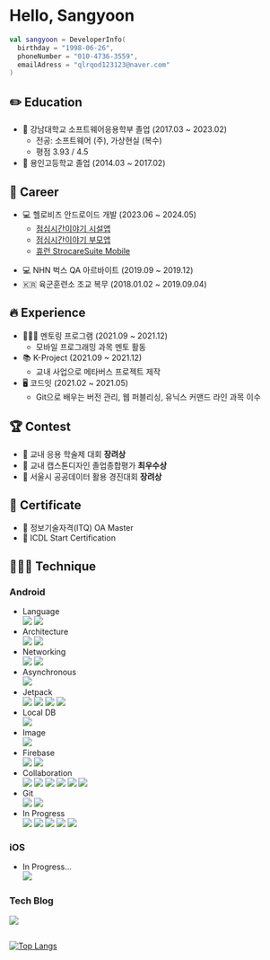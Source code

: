 # Hello, Sangyoon
```kotlin
val sangyoon = DeveloperInfo(
  birthday = "1998-06-26",
  phoneNumber = "010-4736-3559",
  emailAdress = "qlrqod123123@naver.com"
)
```
## ✏️ Education
- 🏫 강남대학교 소프트웨어응용학부 졸업 (2017.03 ~ 2023.02)
  - 전공: 소프트웨어 (주), 가상현실 (복수)
  - 평점 3.93 / 4.5
- 🏫 용인고등학교 졸업 (2014.03 ~ 2017.02)

## 💼 Career
- 💻 헬로비즈 안드로이드 개발 (2023.06 ~ 2024.05)
  - [점심시간이야기 시설앱](https://play.google.com/store/apps/details?id=kr.hellobiz.kindergarten&hl=ko-KR)
  - [점심시간이야기 부모앱](https://play.google.com/store/apps/details?id=kr.hellobiz.lunchstory&hl=ko-KR)
  - [휴런 StrocareSuite Mobile](https://play.google.com/store/apps/details?id=com.iheuron.scs&hl=ko-KR)
<!--  - [콩오더](https://play.google.com/store/apps/details?id=com.kongorder.kongorderapp&hl=ko-KR) -->
<!--  - [콩오더 파트너스](https://play.google.com/store/apps/details?id=com.kongorder.partner&hl=ko-KR) -->
<!--  - [콩오더 파트너스 (태블릿)](https://play.google.com/store/apps/details?id=com.kongorder.tablet&hl=ko-KR) -->
<!--  - 강남 Nutrition Care 시설앱 -->
<!--  - 강남 Nutrition Care 부모앱 -->
<!--  - 스마트 급식 플랫폼 시설앱 -->
<!--  - 스마트 급식 플랫폼 부모앱 -->

- 💻 NHN 벅스 QA 아르바이트 (2019.09 ~ 2019.12)
- 🇰🇷 육군훈련소 조교 복무 (2018.01.02 ~ 2019.09.04)

## 🔥 Experience
- 🧑🏻‍💻 멘토링 프로그램 (2021.09 ~ 2021.12)
  - 모바일 프로그래밍 과목 멘토 활동
- 📚 K-Project (2021.09 ~ 2021.12)
  - 교내 사업으로 메타버스 프로젝트 제작
- 🖥️ 코드잇 (2021.02 ~ 2021.05)
  - Git으로 배우는 버전 관리, 웹 퍼블리싱, 유닉스 커맨드 라인 과목 이수

## 🏆 Contest
- 🥉 교내 응용 학술제 대회 **장려상**
- 🥇 교내 캡스톤디자인 졸업종합평가 **최우수상**
- 🥉 서울시 공공데이터 활용 경진대회 **장려상**

## 🏅 Certificate
- 🪪 정보기술자격(ITQ) OA Master
- 🪪 ICDL Start Certification

## 🧑🏻‍💻 Technique
### Android
- Language
  <!-- - Kotlin, Java -->
  <br><img src="https://img.shields.io/badge/kotlin-7F52FF?style=flat-square&logo=kotlin&logoColor=white"> <img src="https://img.shields.io/badge/java-F7DF1E?style=flat-square&logo=java&logoColor=white">
- Architecture
  <!-- - MVC, MVVM -->
  <br><img src="https://img.shields.io/badge/MVC-000000?style=flat-square"> <img src="https://img.shields.io/badge/MVVM-000000?style=flat-square">
- Networking
  <!-- - Retrofit, OKHttp -->
  <br><img src="https://img.shields.io/badge/retrofit2-48B983?style=flat-square"> <img src="https://img.shields.io/badge/OKHttp-48B983?style=flat-square">
- Asynchronous
  <!-- - Coroutines -->
  <br><img src="https://img.shields.io/badge/Coroutines-7F52FF?style=flat-square&logo=kotlin&logoColor=white">
- Jetpack
  <!-- - LiveData, Paging, View/DataBinding -->
  <br><img src="https://img.shields.io/badge/LiveData-7F52FF?style=flat-square&logo=kotlin&logoColor=white"> <img src="https://img.shields.io/badge/Paging-7F52FF?style=flat-square&logo=kotlin&logoColor=white"> <img src="https://img.shields.io/badge/ViewBinding-7F52FF?style=flat-square&logo=kotlin&logoColor=white"> <img src="https://img.shields.io/badge/DataBinding-7F52FF?style=flat-square&logo=kotlin&logoColor=white">
- Local DB
  <!-- - Room -->
  <br><img src="https://img.shields.io/badge/Room-7F52FF?style=flat-square&logo=kotlin&logoColor=white">
- Image
  <!-- - Glide -->
  <br><img src="https://img.shields.io/badge/Glide-000000?style=flat-square">
- Firebase
  <!-- - Cloud Messaging -->
  <!-- - Crashlytics -->
  <br><img src="https://img.shields.io/badge/Cloud Messaging-FFCA28?style=flat-square&logo=firebase&logoColor=white"> <img src="https://img.shields.io/badge/Crashlytics-FFCA28?style=flat-square&logo=firebase&logoColor=white">
- Collaboration
  <!-- - Jira, Confluence, Asana, Slack, Notion, Figma -->
  <br><img src="https://img.shields.io/badge/Jira-0052CC?style=flat-square&logo=jira&logoColor=white"> <img src="https://img.shields.io/badge/Confluence-0052CC?style=flat-square&logo=jira&logoColor=white"> <img src="https://img.shields.io/badge/Asana-F06A6A?style=flat-square&logo=asana&logoColor=white"> <img src="https://img.shields.io/badge/Slack-4A154B?style=flat-square&logo=slack&logoColor=white"> <img src="https://img.shields.io/badge/Notion-000000?style=flat-square&logo=notion&logoColor=white"> <img src="https://img.shields.io/badge/Figma-F24E1E?style=flat-square&logo=figma&logoColor=white">
- Git
  <!-- - Github, BitBucket -->
  <br><img src="https://img.shields.io/badge/Github-181717?style=flat-square&logo=github&logoColor=white"> <img src="https://img.shields.io/badge/Bitbucket-0052CC?style=flat-square&logo=bitbucket&logoColor=white">
- In Progress
  <!-- - Hilt, Flow, Jetpack Compose, Clean Architecture, Kotlin Multi Platform -->
  <br><img src="https://img.shields.io/badge/Hilt-7F52FF?style=flat-square&logo=kotlin&logoColor=white"> <img src="https://img.shields.io/badge/Flow-7F52FF?style=flat-square&logo=kotlin&logoColor=white"> <img src="https://img.shields.io/badge/Jetpack Compose-4285F4?style=flat-square&logo=jetpack compose&logoColor=white"> <img src="https://img.shields.io/badge/Clean Architecture-000000?style=flat-square"> <img src="https://img.shields.io/badge/Kotlin Multi Platform-7F52FF?style=flat-square&logo=kotlin&logoColor=white">

### iOS
 - In Progress...
   <!-- - Swift -->
   <br><img src="https://img.shields.io/badge/Swift-F05138?style=flat-square&logo=swift&logoColor=white">
  
### Tech Blog
[<img src="https://img.shields.io/badge/Sangyoooooon-000000?style=flat-square&logo=tistory&logoColor=white">](https://sangyoon98.tistory.com/)

##
[![Top Langs](https://github-readme-stats.vercel.app/api/top-langs/?username=Sangyoon98&layout=compact)](https://github.com/anuraghazra/github-readme-stats)
